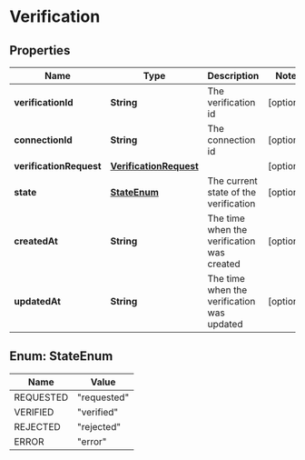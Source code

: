

# Verification

## Properties

Name | Type | Description | Notes
------------ | ------------- | ------------- | -------------
**verificationId** | **String** | The verification id |  [optional]
**connectionId** | **String** | The connection id |  [optional]
**verificationRequest** | [**VerificationRequest**](VerificationRequest.md) |  |  [optional]
**state** | [**StateEnum**](#StateEnum) | The current state of the verification |  [optional]
**createdAt** | **String** | The time when the verification was created |  [optional]
**updatedAt** | **String** | The time when the verification was updated |  [optional]



## Enum: StateEnum

Name | Value
---- | -----
REQUESTED | &quot;requested&quot;
VERIFIED | &quot;verified&quot;
REJECTED | &quot;rejected&quot;
ERROR | &quot;error&quot;




